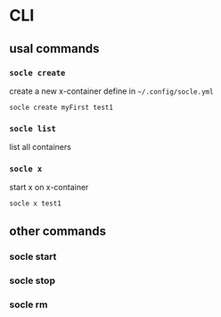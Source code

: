# CLI

## usal commands

### `socle create`
create a new x-container define in `~/.config/socle.yml`
```
socle create myFirst test1
```
### `socle list`
list all containers
### `socle x`
start x on x-container
```
socle x test1
```

## other commands
### socle start
### socle stop
### socle rm




